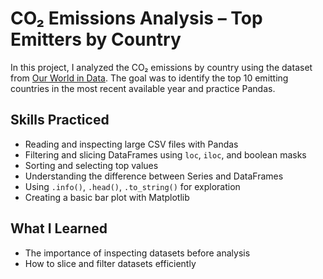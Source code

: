 # CO₂ Emissions Analysis – Top Emitters by Country
In this project, I analyzed the CO₂ emissions by country using the dataset from [Our World in Data](https://github.com/owid/co2-data). The goal was to identify the top 10 emitting countries in the most recent available year and practice Pandas.

## Skills Practiced

- Reading and inspecting large CSV files with Pandas
- Filtering and slicing DataFrames using `loc`, `iloc`, and boolean masks
- Sorting and selecting top values
- Understanding the difference between Series and DataFrames
- Using `.info()`, `.head()`, `.to_string()` for exploration
- Creating a basic bar plot with Matplotlib

## What I Learned

- The importance of inspecting datasets before analysis
- How to slice and filter datasets efficiently
